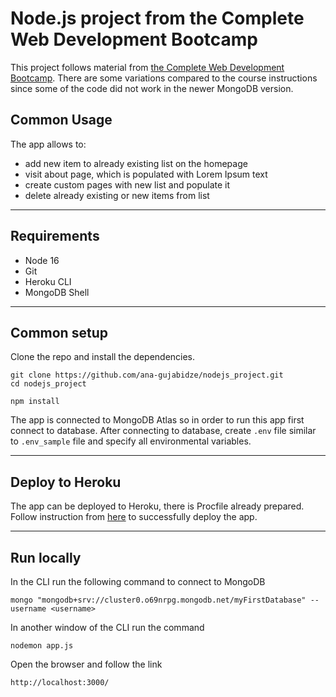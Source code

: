 # Node.js project from the Complete Web Development Bootcamp

This project follows material from [the Complete Web Development Bootcamp](https://www.udemy.com/course/the-complete-web-development-bootcamp). There are some variations compared to the course instructions since some of the code did not work in the newer MongoDB version.

## Common Usage
The app allows to:
- add new item to already existing list on the homepage
- visit about page, which is populated with Lorem Ipsum text
- create custom pages with new list and populate it
- delete already existing or new items from list

---
## Requirements
- Node 16
- Git
- Heroku CLI
- MongoDB Shell
---
## Common setup
Clone the repo and install the dependencies.
``` 
git clone https://github.com/ana-gujabidze/nodejs_project.git
cd nodejs_project
```
``` 
npm install
```
The app is connected to MongoDB Atlas so in order to run this app first connect to database. After connecting to database, create `.env` file similar to `.env_sample` file and specify all environmental variables.

---

## Deploy to Heroku

The app can be deployed to Heroku, there is Procfile already prepared. Follow instruction from [here](https://devcenter.heroku.com/articles/getting-started-with-nodejs) to successfully deploy the app.

---

## Run locally

In the CLI run the following command to connect to MongoDB
```
mongo "mongodb+srv://cluster0.o69nrpg.mongodb.net/myFirstDatabase" --username <username>
```
In another window of the CLI run the command 
```
nodemon app.js
```
Open the browser and follow the link 
```
http://localhost:3000/
```

